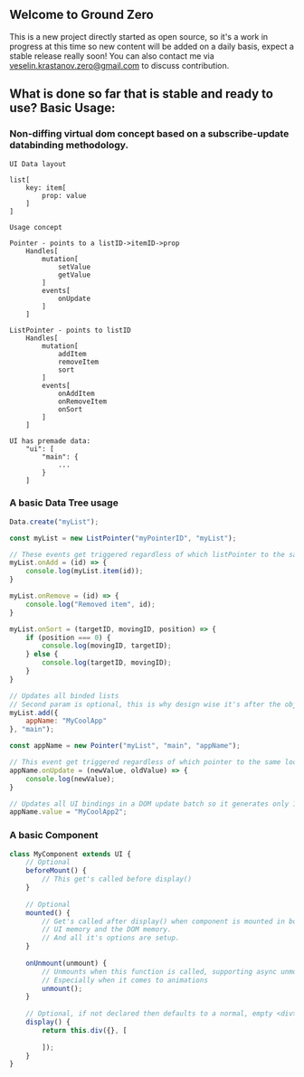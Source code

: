## Welcome to Ground Zero

This is a new project directly started as open source, so it's a work in progress at this time so new content will be added on a daily basis, expect a stable release really soon!
You can also contact me via veselin.krastanov.zero@gmail.com to discuss contribution.

## What is done so far that is stable and ready to use? Basic Usage:

### Non-diffing virtual dom concept based on a subscribe-update databinding methodology.
```
UI Data layout

list[
    key: item[
        prop: value
    ]
]

Usage concept

Pointer - points to a listID->itemID->prop
    Handles[
        mutation[
            setValue
            getValue
        ]
        events[
            onUpdate
        ]
    ]

ListPointer - points to listID
    Handles[
        mutation[
            addItem
            removeItem
            sort
        ]
        events[
            onAddItem
            onRemoveItem
            onSort
        ]
    ]

UI has premade data:
    "ui": [
        "main": {
            ...
        }
    ]
```

### A basic Data Tree usage
```js
Data.create("myList");

const myList = new ListPointer("myPointerID", "myList");

// These events get triggered regardless of which listPointer to the same location issued the mutation
myList.onAdd = (id) => {
    console.log(myList.item(id));
}

myList.onRemove = (id) => {
    console.log("Removed item", id);
}

myList.onSort = (targetID, movingID, position) => {
    if (position === 0) {
        console.log(movingID, targetID);
    } else {
        console.log(targetID, movingID);
    }
}

// Updates all binded lists
// Second param is optional, this is why design wise it's after the object insertion
myList.add({
    appName: "MyCoolApp"
}, "main");

const appName = new Pointer("myList", "main", "appName");

// This event get triggered regardless of which pointer to the same location issued the mutation
appName.onUpdate = (newValue, oldValue) => {
    console.log(newValue);
}

// Updates all UI bindings in a DOM update batch so it generates only 1 repaint
appName.value = "MyCoolApp2";
```

### A basic Component
```js
class MyComponent extends UI {
    // Optional
    beforeMount() {
        // This get's called before display()
    }
    
    // Optional
    mounted() {
        // Get's called after display() when component is mounted in both the 
        // UI memory and the DOM memory.
        // And all it's options are setup.
    }
    
    onUnmount(unmount) {
        // Unmounts when this function is called, supporting async unmounting
        // Especially when it comes to animations
        unmount();
    }
    
    // Optional, if not declared then defaults to a normal, empty <div></div>
    display() {
        return this.div({}, [
            
        ]);
    }
}
```

